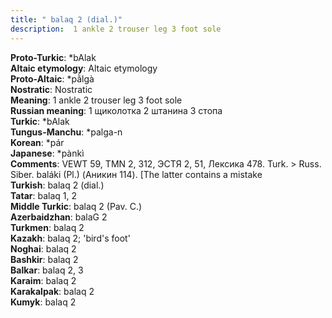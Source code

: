 ```yaml
---
title: " balaq 2 (dial.)"
description:  1 ankle 2 trouser leg 3 foot sole
---
```


<strong>Proto-Turkic</strong>:  *bAlak<br>
<strong>Altaic etymology</strong>:  Altaic etymology<br>
<strong> Proto-Altaic</strong>:  *pằlgà<br>
<strong>Nostratic</strong>:  Nostratic<br>
<strong>Meaning</strong>:  1 ankle 2 trouser leg 3 foot sole<br>
<strong>Russian meaning</strong>:  1 щиколотка 2 штанина 3 стопа<br>
<strong>Turkic</strong>:  *bAlak<br>
<strong>Tungus-Manchu</strong>:  *palga-n<br>
<strong>Korean</strong>:  *pár<br>
<strong>Japanese</strong>:  *pànkì<br>
<strong>Comments</strong>:  VEWT 59, TMN 2, 312, ЭСТЯ 2, 51, Лексика 478. Turk. > Russ. Siber. baláki (Pl.) (Аникин 114). [The latter contains a mistake<br>
<strong>Turkish</strong>:  balaq 2 (dial.)<br>
<strong>Tatar</strong>:  balaq 1, 2<br>
<strong>Middle Turkic</strong>:  balaq 2 (Pav. C.)<br>
<strong>Azerbaidzhan</strong>:  balaG 2<br>
<strong>Turkmen</strong>:  balaq 2<br>
<strong>Kazakh</strong>:  balaq 2; 'bird's foot'<br>
<strong>Noghai</strong>:  balaq 2<br>
<strong>Bashkir</strong>:  balaq 2<br>
<strong>Balkar</strong>:  balaq 2, 3<br>
<strong>Karaim</strong>:  balaq 2<br>
<strong>Karakalpak</strong>:  balaq 2<br>
<strong>Kumyk</strong>:  balaq 2<br>


